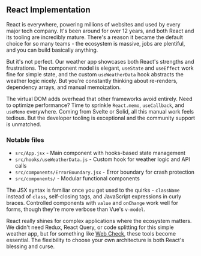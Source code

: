 <!-- start_header --> 
<!-- end_header -->

<!-- start_about -->
<!-- end_about -->

<!-- start_status -->
<!-- end_status -->

<!-- start_usage -->
<!-- end_usage -->

## React Implementation
<!-- start_framework_specific -->
React is everywhere, powering millions of websites and used by every major tech company. It's been around for over 12 years, and both React and its tooling are incredibly mature. There's a reason it became the default choice for so many teams - the ecosystem is massive, jobs are plentiful, and you can build basically anything.

But it's not perfect. Our weather app showcases both React's strengths and frustrations. The component model is elegant, `useState` and `useEffect` work fine for simple state, and the custom `useWeatherData` hook abstracts the weather logic nicely. But you're constantly thinking about re-renders, dependency arrays, and manual memoization.

The virtual DOM adds overhead that other frameworks avoid entirely. Need to optimize performance? Time to sprinkle `React.memo`, `useCallback`, and `useMemo` everywhere. Coming from Svelte or Solid, all this manual work feels tedious. But the developer tooling is exceptional and the community support is unmatched.

### Notable files
- `src/App.jsx` - Main component with hooks-based state management
- `src/hooks/useWeatherData.js` - Custom hook for weather logic and API calls
- `src/components/ErrorBoundary.jsx` - Error boundary for crash protection
- `src/components/` - Modular functional components

The JSX syntax is familiar once you get used to the quirks - `className` instead of `class`, self-closing tags, and JavaScript expressions in curly braces. Controlled components with `value` and `onChange` work well for forms, though they're more verbose than Vue's `v-model`.

React really shines for complex applications where the ecosystem matters. We didn't need Redux, React Query, or code splitting for this simple weather app, but for something like [Web Check](https://github.com/lissy93/web-check), these tools become essential. The flexibility to choose your own architecture is both React's blessing and curse.

<!-- end_framework_specific -->

<!-- start_real_world_app -->
<!-- end_real_world_app -->

<!-- start_license -->
<!-- end_license -->
